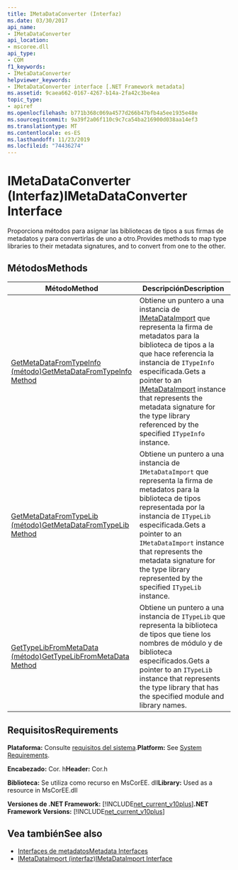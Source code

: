 ```yaml
---
title: IMetaDataConverter (Interfaz)
ms.date: 03/30/2017
api_name:
- IMetaDataConverter
api_location:
- mscoree.dll
api_type:
- COM
f1_keywords:
- IMetaDataConverter
helpviewer_keywords:
- IMetaDataConverter interface [.NET Framework metadata]
ms.assetid: 9caea662-0167-4267-b14a-2fa42c3be4ea
topic_type:
- apiref
ms.openlocfilehash: b771b368c069a4577d266b47bfb4a5ee1935e48e
ms.sourcegitcommit: 9a39f2a06f110c9c7ca54ba216900d038aa14ef3
ms.translationtype: MT
ms.contentlocale: es-ES
ms.lasthandoff: 11/23/2019
ms.locfileid: "74436274"
---
```

# <a name="imetadataconverter-interface"></a><span data-ttu-id="85760-102">IMetaDataConverter (Interfaz)</span><span class="sxs-lookup"><span data-stu-id="85760-102">IMetaDataConverter Interface</span></span>
<span data-ttu-id="85760-103">Proporciona métodos para asignar las bibliotecas de tipos a sus firmas de metadatos y para convertirlas de uno a otro.</span><span class="sxs-lookup"><span data-stu-id="85760-103">Provides methods to map type libraries to their metadata signatures, and to convert from one to the other.</span></span>  
  
## <a name="methods"></a><span data-ttu-id="85760-104">Métodos</span><span class="sxs-lookup"><span data-stu-id="85760-104">Methods</span></span>  
  
|<span data-ttu-id="85760-105">Método</span><span class="sxs-lookup"><span data-stu-id="85760-105">Method</span></span>|<span data-ttu-id="85760-106">Descripción</span><span class="sxs-lookup"><span data-stu-id="85760-106">Description</span></span>|  
|------------|-----------------|  
|[<span data-ttu-id="85760-107">GetMetaDataFromTypeInfo (método)</span><span class="sxs-lookup"><span data-stu-id="85760-107">GetMetaDataFromTypeInfo Method</span></span>](../../../../docs/framework/unmanaged-api/metadata/imetadataconverter-getmetadatafromtypeinfo-method.md)|<span data-ttu-id="85760-108">Obtiene un puntero a una instancia de [IMetaDataImport](../../../../docs/framework/unmanaged-api/metadata/imetadataimport-interface.md) que representa la firma de metadatos para la biblioteca de tipos a la que hace referencia la instancia de `ITypeInfo` especificada.</span><span class="sxs-lookup"><span data-stu-id="85760-108">Gets a pointer to an [IMetaDataImport](../../../../docs/framework/unmanaged-api/metadata/imetadataimport-interface.md) instance that represents the metadata signature for the type library referenced by the specified `ITypeInfo` instance.</span></span>|  
|[<span data-ttu-id="85760-109">GetMetaDataFromTypeLib (método)</span><span class="sxs-lookup"><span data-stu-id="85760-109">GetMetaDataFromTypeLib Method</span></span>](../../../../docs/framework/unmanaged-api/metadata/imetadataconverter-getmetadatafromtypelib-method.md)|<span data-ttu-id="85760-110">Obtiene un puntero a una instancia de `IMetaDataImport` que representa la firma de metadatos para la biblioteca de tipos representada por la instancia de `ITypeLib` especificada.</span><span class="sxs-lookup"><span data-stu-id="85760-110">Gets a pointer to an `IMetaDataImport` instance that represents the metadata signature for the type library represented by the specified `ITypeLib` instance.</span></span>|  
|[<span data-ttu-id="85760-111">GetTypeLibFromMetaData (método)</span><span class="sxs-lookup"><span data-stu-id="85760-111">GetTypeLibFromMetaData Method</span></span>](../../../../docs/framework/unmanaged-api/metadata/imetadataconverter-gettypelibfrommetadata-method.md)|<span data-ttu-id="85760-112">Obtiene un puntero a una instancia de `ITypeLib` que representa la biblioteca de tipos que tiene los nombres de módulo y de biblioteca especificados.</span><span class="sxs-lookup"><span data-stu-id="85760-112">Gets a pointer to an `ITypeLib` instance that represents the type library that has the specified module and library names.</span></span>|  
  
## <a name="requirements"></a><span data-ttu-id="85760-113">Requisitos</span><span class="sxs-lookup"><span data-stu-id="85760-113">Requirements</span></span>  
 <span data-ttu-id="85760-114">**Plataforma:** Consulte [requisitos del sistema](../../../../docs/framework/get-started/system-requirements.md).</span><span class="sxs-lookup"><span data-stu-id="85760-114">**Platform:** See [System Requirements](../../../../docs/framework/get-started/system-requirements.md).</span></span>  
  
 <span data-ttu-id="85760-115">**Encabezado:** Cor. h</span><span class="sxs-lookup"><span data-stu-id="85760-115">**Header:** Cor.h</span></span>  
  
 <span data-ttu-id="85760-116">**Biblioteca:** Se utiliza como recurso en MsCorEE. dll</span><span class="sxs-lookup"><span data-stu-id="85760-116">**Library:** Used as a resource in MsCorEE.dll</span></span>  
  
 <span data-ttu-id="85760-117">**Versiones de .NET Framework:** [!INCLUDE[net_current_v10plus](../../../../includes/net-current-v10plus-md.md)]</span><span class="sxs-lookup"><span data-stu-id="85760-117">**.NET Framework Versions:** [!INCLUDE[net_current_v10plus](../../../../includes/net-current-v10plus-md.md)]</span></span>  
  
## <a name="see-also"></a><span data-ttu-id="85760-118">Vea también</span><span class="sxs-lookup"><span data-stu-id="85760-118">See also</span></span>

- [<span data-ttu-id="85760-119">Interfaces de metadatos</span><span class="sxs-lookup"><span data-stu-id="85760-119">Metadata Interfaces</span></span>](../../../../docs/framework/unmanaged-api/metadata/metadata-interfaces.md)
- [<span data-ttu-id="85760-120">IMetaDataImport (interfaz)</span><span class="sxs-lookup"><span data-stu-id="85760-120">IMetaDataImport Interface</span></span>](../../../../docs/framework/unmanaged-api/metadata/imetadataimport-interface.md)
